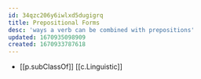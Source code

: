 ```yaml
---
id: 34qzc206y6iwlxd5dugigrq
title: Prepositional Forms
desc: 'ways a verb can be combined with prepositions'
updated: 1670935098909
created: 1670933787618
---
```


- [[p.subClassOf]] [[c.Linguistic]]